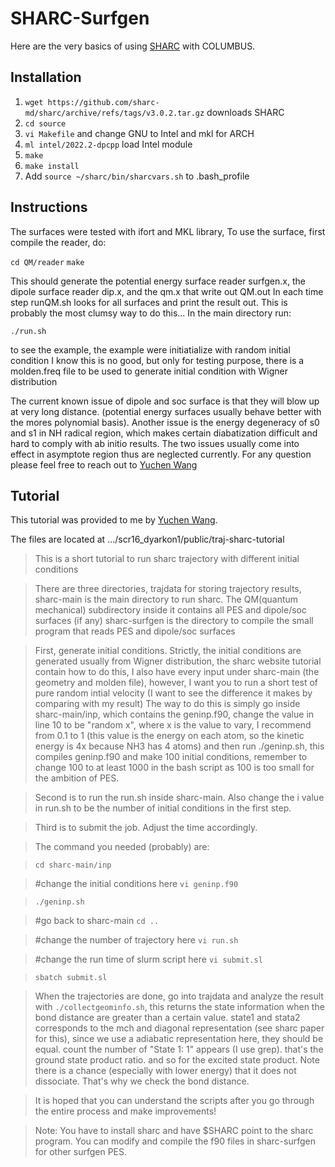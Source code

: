 # SHARC-Surfgen
Here are the very basics of using [SHARC](https://github.com/sharc-md/sharc) with COLUMBUS.

## Installation
1. `wget https://github.com/sharc-md/sharc/archive/refs/tags/v3.0.2.tar.gz` downloads SHARC
2. `cd source`
3. `vi Makefile` and change GNU to Intel and mkl for ARCH
4. `ml intel/2022.2-dpcpp` load Intel module
5. `make`
6. `make install`
7. Add `source ~/sharc/bin/sharcvars.sh` to .bash_profile

## Instructions
The surfaces were tested with ifort and MKL library,
To use the surface, first compile the reader, do:

`cd QM/reader`
`make`

This should generate the potential energy surface reader surfgen.x,
the dipole surface reader dip.x, and the qm.x that write out QM.out
In each time step runQM.sh looks for all surfaces and print the result out.
This is probably the most clumsy way to do this...
In the main directory run:

`./run.sh`

to see the example,
the example were initiatialize with random initial condition
I know this is no good, but only for testing purpose,
there is a molden.freq file to be used to generate initial condition with Wigner distribution

The current known issue of dipole and soc surface is that they will blow up at
very long distance. (potential energy surfaces usually behave better with the mores polynomial basis).
Another issue is the energy degeneracy of s0 and s1 in NH radical region, which makes certain
diabatization difficult and hard to comply with ab initio results. The two issues usually come into
effect in asymptote region thus are neglected currently.
For any question please feel free to reach out to [Yuchen Wang](https://github.com/ywang312)

## Tutorial
This tutorial was provided to me by [Yuchen Wang](https://github.com/ywang312).

The files are located at .../scr16_dyarkon1/public/traj-sharc-tutorial

> This is a short tutorial to run sharc trajectory with different initial conditions

> There are three directories, trajdata for storing trajectory results,
> sharc-main is the main directory to run sharc. The QM(quantum mechanical) subdirectory inside it contains all PES and dipole/soc surfaces (if any)
> sharc-surfgen is the directory to compile the small program that reads PES and dipole/soc surfaces

> First, generate initial conditions. Strictly, the initial conditions are generated usually from Wigner distribution,
> the sharc website tutorial contain how to do this, I also have every input under sharc-main (the geometry and molden file),
> however, I want you to run a short test of pure random intial velocity (I want to see the difference it makes by comparing with my result)
> The way to do this is simply go inside sharc-main/inp, which contains the geninp.f90, change the value in line 10 to be "random x",
> where x is the value to vary, I recommend from 0.1 to 1 (this value is the energy on each atom, so the kinetic energy is 4x because NH3 has 4 atoms)
> and then run ./geninp.sh, this compiles geninp.f90 and make 100 initial conditions, remember to change 100 to at least 1000 in the bash script as 100 is too small for the ambition of PES.

> Second is to run the run.sh inside sharc-main. Also change the i value in run.sh to be the number of initial conditions in the first step.

> Third is to submit the job. Adjust the time accordingly.

> The command you needed (probably) are:

> `cd sharc-main/inp`

> #change the initial conditions here
> `vi geninp.f90`

> `./geninp.sh`

> #go back to sharc-main
> `cd ..`

> #change the number of trajectory here
> `vi run.sh`

> #change the run time of slurm script here
> `vi submit.sl`

> `sbatch submit.sl`

> When the trajectories are done, go into trajdata and analyze the result with `./collectgeominfo.sh`,
> this returns the state information when the bond distance are greater than a certain value.
> state1 and stata2 corresponds to the mch and diagonal representation (see sharc paper for this),
> since we use a adiabatic representation here, they should be equal.
> count the number of "State 1: 1" appears (I use grep). that's the ground state product ratio.
> and so for the excited state product. Note there is a chance (especially with lower energy) that it does not dissociate. That's why we check the bond distance.

> It is hoped that you can understand the scripts after you go through the entire process and make improvements!

> Note: You have to install sharc and have $SHARC point to the sharc program. You can modify and compile the f90 files in sharc-surfgen for other surfgen PES.

